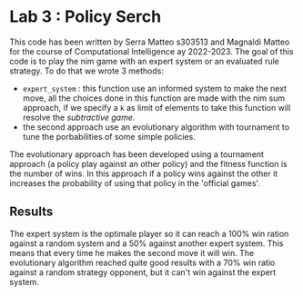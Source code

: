# Lab 3 : Policy Serch
This code has been written by Serra Matteo s303513 and Magnaldi Matteo for the course of Computational Intelligence ay 2022-2023. The goal of this code is to play the nim game with an expert system or an evaluated rule strategy. To do that we wrote 3 methods:
- `expert_system` : this function use an informed system to make the next move, all the choices done in this function are made with the nim sum approach, if we specify a `k` as limit of elements to take this function will resolve the *subtractive game*. 
- the second approach use an evolutionary algorithm with tournament to tune the porbabilities of some simple policies. 

The evolutionary approach has been developed using a tournament approach (a policy play against an other policy) and the fitness function is the number of wins. In this approach if a policy wins against the other it increases the probability of using that policy in the 'official games'.  
## Results
The expert system is the optimale player so it can reach a 100% win ration against a random system and a 50% against another expert system. This means that every time he makes the second move it will win.
The evolutionary algorithm reached quite good results with a 70% win ratio against a random strategy opponent, but it can't win against the expert system.
